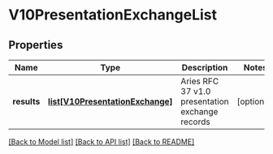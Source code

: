# V10PresentationExchangeList

## Properties
Name | Type | Description | Notes
------------ | ------------- | ------------- | -------------
**results** | [**list[V10PresentationExchange]**](V10PresentationExchange.md) | Aries RFC 37 v1.0 presentation exchange records | [optional] 

[[Back to Model list]](../README.md#documentation-for-models) [[Back to API list]](../README.md#documentation-for-api-endpoints) [[Back to README]](../README.md)


